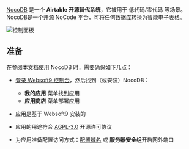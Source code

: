 [NocoDB](https://www.nocodb.com/) 是一个 **Airtable 开源替代系统**，它被用于 低代码/零代码  等场景。NocoDB是一个开源 NoCode 平台，可将任何数据库转换为智能电子表格。


![控制面板](https://libs.websoft9.com/Websoft9/DocsPicture/zh/nocodb/nocodb-gui-websoft9.png)


## 准备

在参阅本文档使用 NocoDB 时，需要确保如下几点：

- [登录 Websoft9 控制台](./login-console)，然后找到（或安装）NocoDB：
  - **我的应用** 菜单找到应用 
  - **应用商店** 菜单部署应用

- 应用是基于 Websoft9 安装的


- 应用的用途符合 [AGPL-3.0](https://opensource.org/licenses/AGPL-3.0) 开源许可协议


- 为应用准备配置访问方式：[配置域名](./domain-set) 或 **服务器安全组**开启网外端口